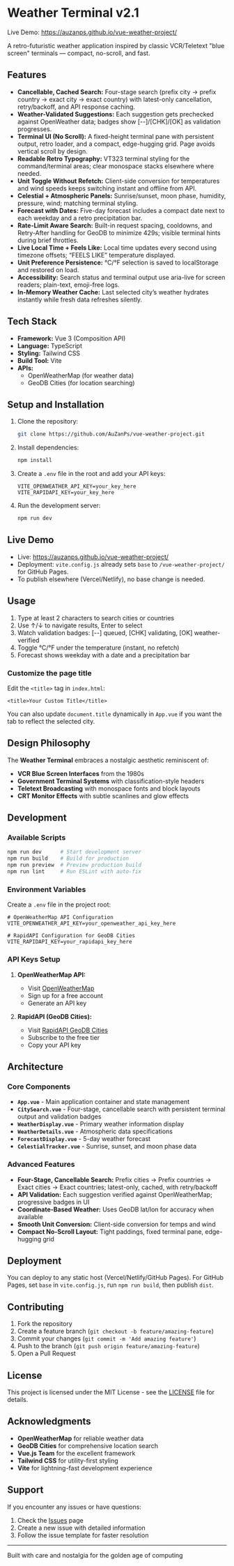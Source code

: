 # Weather Terminal v2.1

Live Demo: https://auzanps.github.io/vue-weather-project/

A retro-futuristic weather application inspired by classic VCR/Teletext "blue screen" terminals — compact, no-scroll, and fast.

## Features

* **Cancellable, Cached Search:** Four-stage search (prefix city → prefix country → exact city → exact country) with latest-only cancellation, retry/backoff, and API response caching.
* **Weather-Validated Suggestions:** Each suggestion gets prechecked against OpenWeather data; badges show [--]/[CHK]/[OK] as validation progresses.
* **Terminal UI (No Scroll):** A fixed-height terminal pane with persistent output, retro loader, and a compact, edge-hugging grid. Page avoids vertical scroll by design.
* **Readable Retro Typography:** VT323 terminal styling for the command/terminal areas; clear monospace stacks elsewhere where needed.
* **Unit Toggle Without Refetch:** Client-side conversion for temperatures and wind speeds keeps switching instant and offline from API.
* **Celestial + Atmospheric Panels:** Sunrise/sunset, moon phase, humidity, pressure, wind; matching terminal styling.
* **Forecast with Dates:** Five-day forecast includes a compact date next to each weekday and a retro precipitation bar.
* **Rate-Limit Aware Search:** Built-in request spacing, cooldowns, and Retry-After handling for GeoDB to minimize 429s; visible terminal hints during brief throttles.
* **Live Local Time + Feels Like:** Local time updates every second using timezone offsets; “FEELS LIKE” temperature displayed.
* **Unit Preference Persistence:** °C/°F selection is saved to localStorage and restored on load.
* **Accessibility:** Search status and terminal output use aria-live for screen readers; plain-text, emoji-free logs.
* **In-Memory Weather Cache:** Last selected city’s weather hydrates instantly while fresh data refreshes silently.

## Tech Stack

* **Framework:** Vue 3 (Composition API)
* **Language:** TypeScript
* **Styling:** Tailwind CSS
* **Build Tool:** Vite
* **APIs:**
    * OpenWeatherMap (for weather data)
    * GeoDB Cities (for location searching)

## Setup and Installation

1.  Clone the repository:
    ```bash
    git clone https://github.com/AuZanPs/vue-weather-project.git
    ```
2.  Install dependencies:
    ```bash
    npm install
    ```
3.  Create a `.env` file in the root and add your API keys:
    ```
    VITE_OPENWEATHER_API_KEY=your_key_here
    VITE_RAPIDAPI_KEY=your_key_here
    ```
4.  Run the development server:
    ```bash
    npm run dev
    ```

## Live Demo

- Live: https://auzanps.github.io/vue-weather-project/
- Deployment: `vite.config.js` already sets `base` to `/vue-weather-project/` for GitHub Pages.
- To publish elsewhere (Vercel/Netlify), no base change is needed.

## Usage

1. Type at least 2 characters to search cities or countries
2. Use ↑/↓ to navigate results, Enter to select
3. Watch validation badges: [--] queued, [CHK] validating, [OK] weather-verified
4. Toggle °C/°F under the temperature (instant, no refetch)
5. Forecast shows weekday with a date and a precipitation bar

### Customize the page title

Edit the `<title>` tag in `index.html`:

```
<title>Your Custom Title</title>
```
You can also update `document.title` dynamically in `App.vue` if you want the tab to reflect the selected city.

## Design Philosophy

The **Weather Terminal** embraces a nostalgic aesthetic reminiscent of:
- **VCR Blue Screen Interfaces** from the 1980s
- **Government Terminal Systems** with classification-style headers
- **Teletext Broadcasting** with monospace fonts and block layouts
- **CRT Monitor Effects** with subtle scanlines and glow effects

## Development

### Available Scripts

```bash
npm run dev      # Start development server
npm run build    # Build for production
npm run preview  # Preview production build
npm run lint     # Run ESLint with auto-fix
```

### Environment Variables

Create a `.env` file in the project root:

```env
# OpenWeatherMap API Configuration
VITE_OPENWEATHER_API_KEY=your_openweather_api_key_here

# RapidAPI Configuration for GeoDB Cities
VITE_RAPIDAPI_KEY=your_rapidapi_key_here
```

### API Keys Setup

1. **OpenWeatherMap API:** 
   - Visit [OpenWeatherMap](https://openweathermap.org/api)
   - Sign up for a free account
   - Generate an API key

2. **RapidAPI (GeoDB Cities):**
   - Visit [RapidAPI GeoDB Cities](https://rapidapi.com/wirefreethought/api/geodb-cities)
   - Subscribe to the free tier
   - Copy your API key

## Architecture

### Core Components

- **`App.vue`** - Main application container and state management
- **`CitySearch.vue`** - Four-stage, cancellable search with persistent terminal output and validation badges
- **`WeatherDisplay.vue`** - Primary weather information display
- **`WeatherDetails.vue`** - Atmospheric data specifications
- **`ForecastDisplay.vue`** - 5-day weather forecast
- **`CelestialTracker.vue`** - Sunrise, sunset, and moon phase data

### Advanced Features

- **Four-Stage, Cancellable Search:** Prefix cities → Prefix countries → Exact cities → Exact countries; latest-only, cached, with retry/backoff
- **API Validation:** Each suggestion verified against OpenWeatherMap; progressive badges in UI
- **Coordinate-Based Weather:** Uses GeoDB lat/lon for accuracy when available
- **Smooth Unit Conversion:** Client-side conversion for temps and wind
- **Compact No-Scroll Layout:** Tight paddings, fixed terminal pane, edge-hugging grid

## Deployment

You can deploy to any static host (Vercel/Netlify/GitHub Pages). For GitHub Pages, set `base` in `vite.config.js`, run `npm run build`, then publish `dist`.

## Contributing

1. Fork the repository
2. Create a feature branch (`git checkout -b feature/amazing-feature`)
3. Commit your changes (`git commit -m 'Add amazing feature'`)
4. Push to the branch (`git push origin feature/amazing-feature`)
5. Open a Pull Request

## License

This project is licensed under the MIT License - see the [LICENSE](LICENSE) file for details.

## Acknowledgments

- **OpenWeatherMap** for reliable weather data
- **GeoDB Cities** for comprehensive location search
- **Vue.js Team** for the excellent framework
- **Tailwind CSS** for utility-first styling
- **Vite** for lightning-fast development experience

## Support

If you encounter any issues or have questions:

1. Check the [Issues](https://github.com/AuZanPs/vue-weather-project/issues) page
2. Create a new issue with detailed information
3. Follow the issue template for faster resolution

---

Built with care and nostalgia for the golden age of computing
